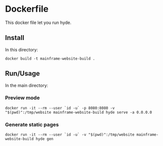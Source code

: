 # Dockerfile

This docker file let you run hyde.

## Install

In this directory:
```
docker build -t mainframe-website-build .
```

## Run/Usage

In the main directory:

### Preview mode

```
docker run -it --rm --user `id -u` -p 8080:8080 -v "$(pwd)":/tmp/website mainframe-website-build hyde serve -a 0.0.0.0
```

### Generate static pages

```
docker run -it --rm --user `id -u` -v "$(pwd)":/tmp/website mainframe-website-build hyde gen
```

